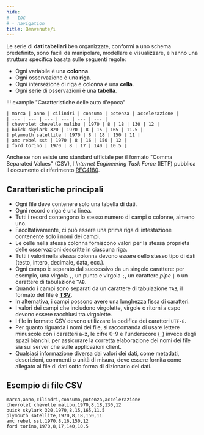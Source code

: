 ```yaml
---
hide:
# - toc
# - navigation
title: Benvenute/i
---
```



Le serie di **dati tabellari** ben organizzate, conformi a uno schema predefinito, sono facili da manipolare, modellare e visualizzare, e hanno una struttura specifica basata sulle seguenti regole:

- Ogni variabile è una **colonna**.
- Ogni osservazione è una **riga**.
- Ogni intersezione di riga e colonna è una **cella**.
- Ogni serie di osservazioni è una **tabella**.

!!! example "Caratteristiche delle auto d'epoca"

    | marca | anno | cilindri | consumo | potenza | accelerazione |
    | --- | --- | --- | --- | --- | --- |
    | chevrolet chevelle malibu | 1970 | 8 | 18 | 130 | 12 |
    | buick skylark 320 | 1970 | 8 | 15 | 165 | 11.5 |
    | plymouth satellite | 1970 | 8 | 18 | 150 | 11 |
    | amc rebel sst | 1970 | 8 | 16 | 150 | 12 |
    | ford torino | 1970 | 8 | 17 | 140 | 10.5 |

Anche se non esiste uno standard ufficiale per il formato "Comma Separated Values" (CSV), l'*Internet Engineering Task Force* (IETF) pubblica il documento di riferimento [RFC4180](https://tools.ietf.org/html/rfc4180).

## Caratteristiche principali

- Ogni file deve contenere solo una tabella di dati.
- Ogni record o riga è una linea.
- Tutti i record contengono lo stesso numero di campi o colonne, almeno uno.
- Facoltativamente, ci può essere una prima riga di intestazione contenente solo i nomi dei campi.
- Le celle nella stessa colonna forniscono valori per la stessa proprietà delle osservazioni descritte in ciascuna riga.
- Tutti i valori nella stessa colonna devono essere dello stesso tipo di dati (testo, intero, decimale, data, ecc.).
- Ogni campo è separato dal successivo da un singolo carattere: per esempio, una virgola `,`, un punto e virgola `;`, un carattere *pipe* `|` o un carattere di tabulazione `TAB`.
- Quando i campi sono separati da un carattere di tabulazione `TAB`, il formato del file è [**TSV**](https://www.iana.org/assignments/media-types/text/tab-separated-values).
- In alternativa, i campi possono avere una lunghezza fissa di caratteri.
- I valori dei campi che includono virgolette, virgole o ritorni a capo devono essere racchiusi tra virgolette.
- I file in formato CSV devono utilizzare la codifica dei caratteri `UTF-8`.
- Per quanto riguarda i nomi dei file, si raccomanda di usare lettere minuscole con i caratteri a-z, le cifre 0-9 e l'underscore (`_`) invece degli spazi bianchi, per assicurare la corretta elaborazione dei nomi dei file sia sui server che sulle applicazioni client.
- Qualsiasi informazione diversa dai valori dei dati, come metadati, descrizioni, commenti o unità di misura, deve essere fornita come allegato al file di dati sotto forma di dizionario dei dati.

## Esempio di file CSV

```
marca,anno,cilindri,consumo,potenza,accelerazione
chevrolet chevelle malibu,1970,8,18,130,12
buick skylark 320,1970,8,15,165,11.5
plymouth satellite,1970,8,18,150,11
amc rebel sst,1970,8,16,150,12
ford torino,1970,8,17,140,10.5
```

